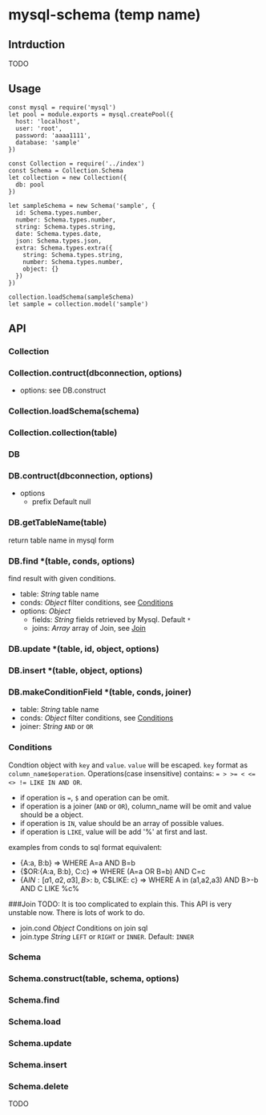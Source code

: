 mysql-schema (temp name)
===========

## Intrduction
TODO

## Usage
```
const mysql = require('mysql')
let pool = module.exports = mysql.createPool({
  host: 'localhost',
  user: 'root',
  password: 'aaaa1111',
  database: 'sample'
})

const Collection = require('../index')
const Schema = Collection.Schema
let collection = new Collection({
  db: pool
})

let sampleSchema = new Schema('sample', {
  id: Schema.types.number,
  number: Schema.types.number,
  string: Schema.types.string,
  date: Schema.types.date,
  json: Schema.types.json,
  extra: Schema.types.extra({
    string: Schema.types.string,
    number: Schema.types.number,
    object: {}
  })
})

collection.loadSchema(sampleSchema)
let sample = collection.model('sample')
```

## API

### Collection
### Collection.contruct(dbconnection, options)
- options: see DB.construct

### Collection.loadSchema(schema)
### Collection.collection(table)

### DB
### DB.contruct(dbconnection, options)
- options
  - prefix Default null

### DB.getTableName(table)
return table name in mysql form

### DB.find *(table, conds, options)
find result with given conditions.
- table: *String* table name
- conds: *Object* filter conditions, see [Conditions](#Conditions)
- options: *Object*
  - fields: *String* fields retrieved by Mysql. Default `*`
  - joins: *Array* array of Join, see [Join](#Join)

### DB.update *(table, id, object, options)

### DB.insert *(table, object, options)

### DB.makeConditionField *(table, conds, joiner)
- table: *String* table name
- conds: *Object* filter conditions, see [Conditions](#Conditions)
- joiner: *String* `AND` or `OR`

### Conditions
Condtion object with `key` and `value`. `value` will be escaped. `key` format as `column_name$operation`. Operations(case insensitive) contains: `= > >= < <= <> != LIKE IN AND OR`.

- if operation is `=`, `$` and operation can be omit.
- if operation is a joiner (`AND` or `OR`), column_name will be omit and value should be a object.
- if operation is `IN`, value should be an array of possible values.
- if operation is `LIKE`, value will be add '%' at first and last.

examples from conds to sql format equivalent:
- {A:a, B:b} => WHERE A=a AND B=b
- {$OR:{A:a, B:b}, C:c} => WHERE (A=a OR B=b) AND C=c
- {A$IN:[a1,a2,a3], B$>: b, C$LIKE: c} => WHERE A in (a1,a2,a3) AND B>-b AND C LIKE %c%

###Join
TODO: It is too complicated to explain this. This API is very unstable now. There is lots of work to do.
- join.cond *Object* Conditions on join sql
- join.type *String* `LEFT` or `RIGHT` or `INNER`. Default: `INNER`

### Schema
### Schema.construct(table, schema, options)
### Schema.find
### Schema.load
### Schema.update
### Schema.insert
### Schema.delete
TODO
